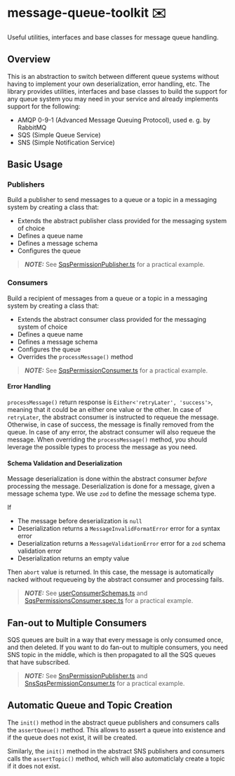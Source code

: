 # message-queue-toolkit ✉️
Useful utilities, interfaces and base classes for message queue handling.

## Overview

This is an abstraction to switch between different queue systems without having to implement your own deserialization, error handling, etc. The library provides utilities, interfaces and base classes to build the support for any queue system you may need in your service and already implements support for the following:

* AMQP 0-9-1 (Advanced Message Queuing Protocol), used e. g. by RabbitMQ
* SQS (Simple Queue Service)
* SNS (Simple Notification Service)

## Basic Usage

### Publishers

Build a publisher to send messages to a queue or a topic in a messaging system by creating a class that:

* Extends the abstract publisher class provided for the messaging system of choice
* Defines a queue name
* Defines a message schema
* Configures the queue

> **_NOTE:_**  See [SqsPermissionPublisher.ts](./packages/sqs/test/publishers/SqsPermissionPublisher.ts) for a practical example.

### Consumers

Build a recipient of messages from a queue or a topic in a messaging system by creating a class that:

* Extends the abstract consumer class provided for the messaging system of choice
* Defines a queue name
* Defines a message schema
* Configures the queue
* Overrides the `processMessage()` method

> **_NOTE:_**  See [SqsPermissionConsumer.ts](./packages/sqs/test/consumers/SqsPermissionConsumer.ts) for a practical example.

#### Error Handling

`processMessage()` return response is `Either<'retryLater', 'success'>`, meaning that it could be an either one value or the other. In case of `retryLater`, the abstract consumer is instructed to requeue the message. Otherwise, in case of success, the message is finally removed from the queue. In case of any error, the abstract consumer will also requeue the message. When overriding the `processMessage()` method, you should leverage the possible types to process the message as you need.

#### Schema Validation and Deserialization

Message deserialization is done within the abstract consumer _before_ processing the message. Deserialization is done for a message, given a message schema type. We use `zod` to define the message schema type.

If
* The message before deserialization is `null`
* Deserialization returns a `MessageInvalidFormatError` error for a syntax error
* Deserialization returns a `MessageValidationError` error for a `zod` schema validation error
* Deserialization returns an empty value

Then `abort` value is returned. In this case, the message is automatically nacked without requeueing by the abstract consumer and processing fails.

> **_NOTE:_**  See [userConsumerSchemas.ts](./packages/sqs/test/consumers/userConsumerSchemas.ts) and [SqsPermissionsConsumer.spec.ts](./packages/sqs/test/consumers/SqsPermissionsConsumer.spec.ts) for a practical example.

## Fan-out to Multiple Consumers

SQS queues are built in a way that every message is only consumed once, and then deleted. If you want to do fan-out to multiple consumers, you need SNS topic in the middle, which is then propagated to all the SQS queues that have subscribed.

> **_NOTE:_**  See [SnsPermissionPublisher.ts](./packages/sns/test/publishers/SnsPermissionPublisher.ts) and [SnsSqsPermissionConsumer.ts](./packages/sns/test/consumers/SnsSqsPermissionConsumer.ts) for a practical example.

## Automatic Queue and Topic Creation

The `init()` method in the abstract queue publishers and consumers calls the `assertQueue()` method. This allows to assert a queue into existence and if the queue does not exist, it will be created.

Similarly, the `init()` method in the abstract SNS publishers and consumers calls the `assertTopic()` method, which will also automaticlaly create a topic if it does not exist.
